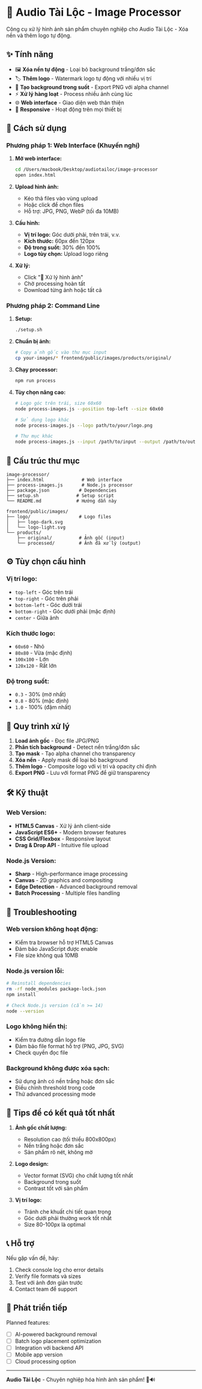 # 🎨 Audio Tài Lộc - Image Processor

Công cụ xử lý hình ảnh sản phẩm chuyên nghiệp cho Audio Tài Lộc - Xóa nền và thêm logo tự động.

## ✨ Tính năng

- 🖼️ **Xóa nền tự động** - Loại bỏ background trắng/đơn sắc
- 🏷️ **Thêm logo** - Watermark logo tự động với nhiều vị trí
- 🎨 **Tạo background trong suốt** - Export PNG với alpha channel
- ⚡ **Xử lý hàng loạt** - Process nhiều ảnh cùng lúc
- 🌐 **Web interface** - Giao diện web thân thiện
- 📱 **Responsive** - Hoạt động trên mọi thiết bị

## 🚀 Cách sử dụng

### Phương pháp 1: Web Interface (Khuyến nghị)

1. **Mở web interface:**
   ```bash
   cd /Users/macbook/Desktop/audiotailoc/image-processor
   open index.html
   ```

2. **Upload hình ảnh:**
   - Kéo thả files vào vùng upload
   - Hoặc click để chọn files
   - Hỗ trợ: JPG, PNG, WebP (tối đa 10MB)

3. **Cấu hình:**
   - **Vị trí logo:** Góc dưới phải, trên trái, v.v.
   - **Kích thước:** 60px đến 120px
   - **Độ trong suốt:** 30% đến 100%
   - **Logo tùy chọn:** Upload logo riêng

4. **Xử lý:**
   - Click "🚀 Xử lý hình ảnh"
   - Chờ processing hoàn tất
   - Download từng ảnh hoặc tất cả

### Phương pháp 2: Command Line

1. **Setup:**
   ```bash
   ./setup.sh
   ```

2. **Chuẩn bị ảnh:**
   ```bash
   # Copy ảnh gốc vào thư mục input
   cp your-images/* frontend/public/images/products/original/
   ```

3. **Chạy processor:**
   ```bash
   npm run process
   ```

4. **Tùy chọn nâng cao:**
   ```bash
   # Logo góc trên trái, size 60x60
   node process-images.js --position top-left --size 60x60
   
   # Sử dụng logo khác
   node process-images.js --logo path/to/your/logo.png
   
   # Thư mục khác
   node process-images.js --input /path/to/input --output /path/to/output
   ```

## 📁 Cấu trúc thư mục

```
image-processor/
├── index.html              # Web interface
├── process-images.js       # Node.js processor
├── package.json           # Dependencies
├── setup.sh              # Setup script
└── README.md             # Hướng dẫn này

frontend/public/images/
├── logo/                  # Logo files
│   ├── logo-dark.svg
│   └── logo-light.svg
└── products/
    ├── original/          # Ảnh gốc (input)
    └── processed/         # Ảnh đã xử lý (output)
```

## ⚙️ Tùy chọn cấu hình

### Vị trí logo:
- `top-left` - Góc trên trái
- `top-right` - Góc trên phải  
- `bottom-left` - Góc dưới trái
- `bottom-right` - Góc dưới phải (mặc định)
- `center` - Giữa ảnh

### Kích thước logo:
- `60x60` - Nhỏ
- `80x80` - Vừa (mặc định)
- `100x100` - Lớn
- `120x120` - Rất lớn

### Độ trong suốt:
- `0.3` - 30% (mờ nhất)
- `0.8` - 80% (mặc định)
- `1.0` - 100% (đậm nhất)

## 🎯 Quy trình xử lý

1. **Load ảnh gốc** - Đọc file JPG/PNG
2. **Phân tích background** - Detect nền trắng/đơn sắc
3. **Tạo mask** - Tạo alpha channel cho transparency
4. **Xóa nền** - Apply mask để loại bỏ background
5. **Thêm logo** - Composite logo với vị trí và opacity chỉ định
6. **Export PNG** - Lưu với format PNG để giữ transparency

## 🛠️ Kỹ thuật

### Web Version:
- **HTML5 Canvas** - Xử lý ảnh client-side
- **JavaScript ES6+** - Modern browser features
- **CSS Grid/Flexbox** - Responsive layout
- **Drag & Drop API** - Intuitive file upload

### Node.js Version:
- **Sharp** - High-performance image processing
- **Canvas** - 2D graphics and compositing
- **Edge Detection** - Advanced background removal
- **Batch Processing** - Multiple files handling

## 🔧 Troubleshooting

### Web version không hoạt động:
- Kiểm tra browser hỗ trợ HTML5 Canvas
- Đảm bảo JavaScript được enable
- File size không quá 10MB

### Node.js version lỗi:
```bash
# Reinstall dependencies
rm -rf node_modules package-lock.json
npm install

# Check Node.js version (cần >= 14)
node --version
```

### Logo không hiển thị:
- Kiểm tra đường dẫn logo file
- Đảm bảo file format hỗ trợ (PNG, JPG, SVG)
- Check quyền đọc file

### Background không được xóa sạch:
- Sử dụng ảnh có nền trắng hoặc đơn sắc
- Điều chỉnh threshold trong code
- Thử advanced processing mode

## 🎨 Tips để có kết quả tốt nhất

1. **Ảnh gốc chất lượng:**
   - Resolution cao (tối thiểu 800x800px)
   - Nền trắng hoặc đơn sắc
   - Sản phẩm rõ nét, không mờ

2. **Logo design:**
   - Vector format (SVG) cho chất lượng tốt nhất
   - Background trong suốt
   - Contrast tốt với sản phẩm

3. **Vị trí logo:**
   - Tránh che khuất chi tiết quan trọng
   - Góc dưới phải thường work tốt nhất
   - Size 80-100px là optimal

## 📞 Hỗ trợ

Nếu gặp vấn đề, hãy:
1. Check console log cho error details
2. Verify file formats và sizes
3. Test với ảnh đơn giản trước
4. Contact team để support

## 🚀 Phát triển tiếp

Planned features:
- [ ] AI-powered background removal
- [ ] Batch logo placement optimization  
- [ ] Integration với backend API
- [ ] Mobile app version
- [ ] Cloud processing option

---

**Audio Tài Lộc** - Chuyên nghiệp hóa hình ảnh sản phẩm! 🎵🔊
